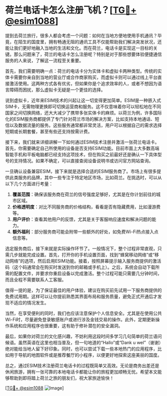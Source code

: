 # 荷兰电话卡怎么注册飞机？[[TG💪+ @esim1088](https://t.me/s/esim1088)]

提到去荷兰旅行，很多人都会考虑一个问题：如何在当地方便地使用手机通讯？毕竟，在陌生的国度里，拥有畅通无阻的通讯工具不仅能帮助我们解决突发状况，还能让我们更好地融入当地的生活和文化。而在荷兰，电话卡是实现这一目标的关键。那么问题来了，荷兰的电话卡怎么注册呢？特别是对于那些想要体验便捷通信服务的人来说，了解这一流程至关重要。

首先，我们需要明确一点：荷兰的电话卡分为实体卡和虚拟卡两种类型。传统的实体卡需要你亲自到当地的营业厅或合作商家购买，而虚拟卡则可以通过线上平台直接激活使用。这两种方式各有优劣，但如果你是个追求效率的人，或者不想因为语言障碍而困扰，那么虚拟卡无疑是一个更佳的选择。

说到虚拟卡，近年来ESIM技术的兴起让这一切变得更加简单。ESIM是一种嵌入式SIM卡，无需物理更换即可切换运营商和服务。这不仅意味着你可以轻松地在不同国家之间切换网络，还大大减少了携带多张实体卡的麻烦。以荷兰为例，许多国际化的ESIM服务商都提供了专门针对荷兰市场的解决方案，比如支持本地通话、短信以及数据流量的服务。这些服务通常都非常灵活，用户可以根据自己的需求选择短期或长期套餐，甚至有些还支持按需计费。

接下来，我们就来详细讲解一下如何通过ESIM技术注册并激活一张荷兰电话卡。首先，你需要确定自己所使用的设备是否支持ESIM功能。目前市面上大多数高端智能手机和平板电脑都已经支持这项技术，但在购买之前最好还是确认一下具体型号的支持情况。如果不确定，可以直接查阅设备说明书或访问官方网站查询。

一旦确认设备兼容ESIM，接下来就是选择合适的ESIM服务商了。市场上有很多提供此类服务的品牌，其中一些专注于特定地区市场，比如荷兰。在挑选时，可以从以下几个方面进行考量：

1. **覆盖范围**：确保该服务商在荷兰的信号强度足够好，尤其是在你计划前往的城市区域。
2. **价格透明度**：对比不同服务商的价格结构，看看是否有隐藏费用，比如漫游费等。
3. **用户评价**：查看其他用户的反馈，尤其是关于客服响应速度和解决问题的能力。
4. **额外福利**：部分服务商可能会附带一些额外的好处，如免费Wi-Fi热点接入点信息等。

选定服务商后，接下来就是实际操作环节了。一般情况下，整个过程非常直观，只需几步就能完成设置。首先，打开你的手机设置页面，找到“蜂窝移动网络”或“移动网络”的选项，然后启用ESIM功能。接着，按照屏幕提示输入服务商提供的激活码（这个码通常会在购买时发送到你的邮箱或手机上）。之后，系统会自动下载所需的配置文件，并要求你重启设备以完成激活。整个过程可能只需要几分钟时间，而且全程不需要联系人工客服。

值得一提的是，为了保证最佳的用户体验，建议在购买前先试用一下服务商提供的免费试用期。这样可以让你提前熟悉其界面布局和服务质量，避免正式开通后才发现不适应的情况发生。

当然，在享受便利的同时，我们也应该注意保护个人信息安全。尤其是在使用公共Wi-Fi时，尽量避免登录敏感账户或进行涉及金钱交易的操作。此外，定期更新操作系统和应用程序也很重要，这有助于修补潜在的安全漏洞。

最后，如果你对荷兰的文化感兴趣，不妨利用这段时间多学习几句简单的荷兰语问候语。虽然英语在这里也相当普及，但一句地道的“Hallo”或“Dank u wel”（谢谢）绝对能给当地人留下好印象。同时，也可以尝试下载一些本地热门的应用程序，比如用于导航的地图软件或是推荐餐厅的小程序，以便更好地探索这座美丽的国度。

总之，通过ESIM技术注册荷兰电话卡的过程既简单又高效。无论是商务出差还是休闲旅游，拥有一张可靠的本地电话卡都能让你的旅程更加顺畅无忧。希望本文能够帮助到即将踏上荷兰之旅的朋友们，祝大家旅途愉快！

[[TG💪+ @esim1088](https://t.me/s/esim1088) ![Image](https://i.postimg.cc/4NQfJmqS/Snipaste-2025-05-13-00-14-12.png)]